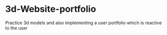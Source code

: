 # 3d-Website-portfolio 
Practice 3d models and also implementing a user portfolio which is reactive to the user
